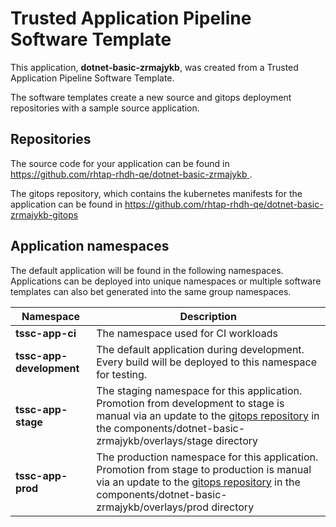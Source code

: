 # Trusted Application Pipeline Software Template

This application, **dotnet-basic-zrmajykb**, was created from a Trusted Application Pipeline Software Template.

The software templates create a new source and gitops deployment repositories with a sample source application. 

## Repositories

The source code for your application can be found in [https://github.com/rhtap-rhdh-qe/dotnet-basic-zrmajykb ](https://github.com/rhtap-rhdh-qe/dotnet-basic-zrmajykb ).
 
The gitops repository, which contains the kubernetes manifests for the application can be found in 
[https://github.com/rhtap-rhdh-qe/dotnet-basic-zrmajykb-gitops ](https://github.com/rhtap-rhdh-qe/dotnet-basic-zrmajykb-gitops ) 

## Application namespaces 

The default application will be found in the following namespaces. Applications can be deployed into unique namespaces or multiple software templates can also bet generated into the same group namespaces.  

|  Namespace   |  Description   |  
| -------- | -------- |
| **tssc-app-ci** | The namespace used for CI workloads |
| **tssc-app-development** | The default application during development. Every build will be deployed to this namespace for testing. |
| **tssc-app-stage** | The staging namespace for this application. Promotion from development to stage is manual via an update to the [gitops repository](https://github.com/rhtap-rhdh-qe/dotnet-basic-zrmajykb-gitops ) in the components/dotnet-basic-zrmajykb/overlays/stage directory |
| **tssc-app-prod** | The production namespace for this application. Promotion from stage to production is manual via an update to the [gitops repository](https://github.com/rhtap-rhdh-qe/dotnet-basic-zrmajykb-gitops ) in the components/dotnet-basic-zrmajykb/overlays/prod directory |